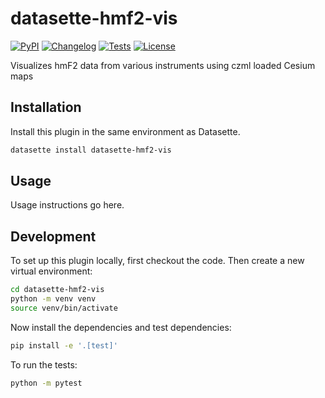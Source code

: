 # datasette-hmf2-vis

[![PyPI](https://img.shields.io/pypi/v/datasette-hmf2-vis.svg)](https://pypi.org/project/datasette-hmf2-vis/)
[![Changelog](https://img.shields.io/github/v/release/hcarter333/datasette-hmf2-vis?include_prereleases&label=changelog)](https://github.com/hcarter333/datasette-hmf2-vis/releases)
[![Tests](https://github.com/hcarter333/datasette-hmf2-vis/actions/workflows/test.yml/badge.svg)](https://github.com/hcarter333/datasette-hmf2-vis/actions/workflows/test.yml)
[![License](https://img.shields.io/badge/license-Apache%202.0-blue.svg)](https://github.com/hcarter333/datasette-hmf2-vis/blob/main/LICENSE)

Visualizes hmF2 data from various instruments using czml loaded Cesium maps

## Installation

Install this plugin in the same environment as Datasette.
```bash
datasette install datasette-hmf2-vis
```
## Usage

Usage instructions go here.

## Development

To set up this plugin locally, first checkout the code. Then create a new virtual environment:
```bash
cd datasette-hmf2-vis
python -m venv venv
source venv/bin/activate
```
Now install the dependencies and test dependencies:
```bash
pip install -e '.[test]'
```
To run the tests:
```bash
python -m pytest
```

